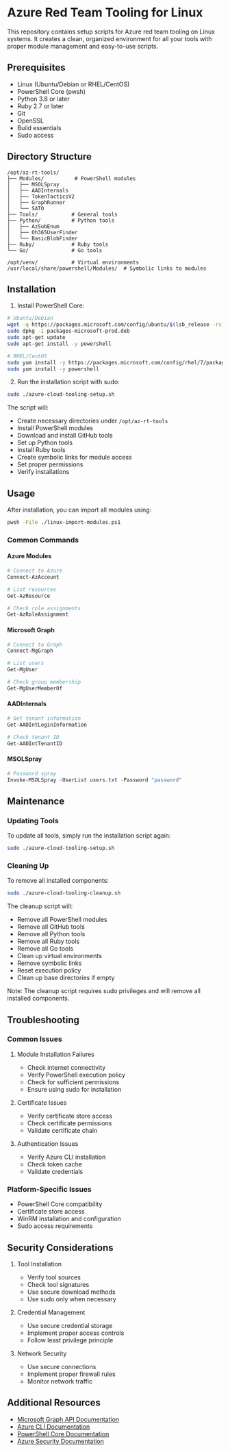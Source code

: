 # Azure Red Team Tooling for Linux

This repository contains setup scripts for Azure red team tooling on Linux systems. It creates a clean, organized environment for all your tools with proper module management and easy-to-use scripts.

## Prerequisites

- Linux (Ubuntu/Debian or RHEL/CentOS)
- PowerShell Core (pwsh)
- Python 3.8 or later
- Ruby 2.7 or later
- Git
- OpenSSL
- Build essentials
- Sudo access

## Directory Structure

```
/opt/az-rt-tools/
├── Modules/          # PowerShell modules
│   ├── MSOLSpray
│   ├── AADInternals
│   ├── TokenTacticsV2
│   ├── GraphRunner
│   └── SATO
├── Tools/           # General tools
├── Python/          # Python tools
│   ├── AzSubEnum
│   ├── Oh365UserFinder
│   └── BasicBlobFinder
├── Ruby/            # Ruby tools
└── Go/              # Go tools

/opt/venv/           # Virtual environments
/usr/local/share/powershell/Modules/  # Symbolic links to modules
```

## Installation

1. Install PowerShell Core:
```bash
# Ubuntu/Debian
wget -q https://packages.microsoft.com/config/ubuntu/$(lsb_release -rs)/packages-microsoft-prod.deb
sudo dpkg -i packages-microsoft-prod.deb
sudo apt-get update
sudo apt-get install -y powershell

# RHEL/CentOS
sudo yum install -y https://packages.microsoft.com/config/rhel/7/packages-microsoft-prod.rpm
sudo yum install -y powershell
```

2. Run the installation script with sudo:
```bash
sudo ./azure-cloud-tooling-setup.sh
```

The script will:
- Create necessary directories under `/opt/az-rt-tools`
- Install PowerShell modules
- Download and install GitHub tools
- Set up Python tools
- Install Ruby tools
- Create symbolic links for module access
- Set proper permissions
- Verify installations

## Usage

After installation, you can import all modules using:
```bash
pwsh -File ./linux-import-modules.ps1
```

### Common Commands

#### Azure Modules
```powershell
# Connect to Azure
Connect-AzAccount

# List resources
Get-AzResource

# Check role assignments
Get-AzRoleAssignment
```

#### Microsoft Graph
```powershell
# Connect to Graph
Connect-MgGraph

# List users
Get-MgUser

# Check group membership
Get-MgUserMemberOf
```

#### AADInternals
```powershell
# Get tenant information
Get-AADIntLoginInformation

# Check tenant ID
Get-AADIntTenantID
```

#### MSOLSpray
```powershell
# Password spray
Invoke-MSOLSpray -UserList users.txt -Password "password"
```

## Maintenance

### Updating Tools
To update all tools, simply run the installation script again:
```bash
sudo ./azure-cloud-tooling-setup.sh
```

### Cleaning Up
To remove all installed components:
```bash
sudo ./azure-cloud-tooling-cleanup.sh
```

The cleanup script will:
- Remove all PowerShell modules
- Remove all GitHub tools
- Remove all Python tools
- Remove all Ruby tools
- Remove all Go tools
- Clean up virtual environments
- Remove symbolic links
- Reset execution policy
- Clean up base directories if empty

Note: The cleanup script requires sudo privileges and will remove all installed components.

## Troubleshooting

### Common Issues

1. Module Installation Failures
   - Check internet connectivity
   - Verify PowerShell execution policy
   - Check for sufficient permissions
   - Ensure using sudo for installation

2. Certificate Issues
   - Verify certificate store access
   - Check certificate permissions
   - Validate certificate chain

3. Authentication Issues
   - Verify Azure CLI installation
   - Check token cache
   - Validate credentials

### Platform-Specific Issues

- PowerShell Core compatibility
- Certificate store access
- WinRM installation and configuration
- Sudo access requirements

## Security Considerations

1. Tool Installation
   - Verify tool sources
   - Check tool signatures
   - Use secure download methods
   - Use sudo only when necessary

2. Credential Management
   - Use secure credential storage
   - Implement proper access controls
   - Follow least privilege principle

3. Network Security
   - Use secure connections
   - Implement proper firewall rules
   - Monitor network traffic

## Additional Resources

- [Microsoft Graph API Documentation](https://learn.microsoft.com/en-us/graph/overview)
- [Azure CLI Documentation](https://learn.microsoft.com/en-us/cli/azure/)
- [PowerShell Core Documentation](https://learn.microsoft.com/en-us/powershell/)
- [Azure Security Documentation](https://learn.microsoft.com/en-us/azure/security/) 
